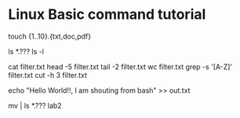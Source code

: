 # Linux Basic command tutorial

touch {1..10}.{txt,doc,pdf}

ls \*.???
ls -l

cat filter.txt
head -5 filter.txt
tail -2 filter.txt
wc filter.txt
grep -s '[A-Z]' filter.txt
cut -h 3 filter.txt

echo "Hello World!!, I am shouting from bash" >> out.txt

mv | ls \*.??? lab2
